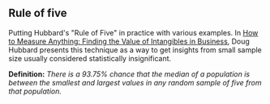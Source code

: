 ## Rule of five

Putting Hubbard's "Rule of Five" in practice with various examples. In [How to Measure Anything: Finding the Value of Intangibles in Business](https://hubbardresearch.com/publications/how-to-measure-anything-book/), Doug Hubbard presents this technique as a way to get insights from small sample size usually considered statistically insignificant.

**Definition:** _There is a 93.75% chance that the median of a population is between the smallest and largest values in any random sample of five from that population._